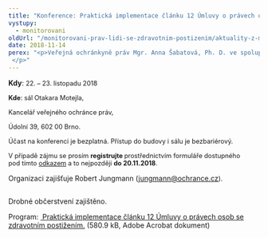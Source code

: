 ```yaml
---
title: "Konference: Praktická implementace článku 12 Úmluvy o právech osob se zdravotním postižením"
vystupy:
  - monitorovani
oldUrl: "/monitorovani-prav-lidi-se-zdravotnim-postizenim/aktuality-z-monitorovani/aktuality-z-monitorovani-2018/konference-prakticka-implementace-clanku-12-umluvy-o-pravech-osob-se-zdravotnim-postizenim/"
date: 2018-11-14
perex: "<p>Veřejná ochránkyně práv Mgr. Anna Šabatová, Ph. D. ve spolupráci s Právnickou fakultou UK si vás dovoluje pozvat na konferenci Praktická implementace článku 12 Úmluvy o právech osob se zdravotním postižením. </p>"
---
```


<!-- imported from the old website -->

<p><b>Kdy</b>: <span style="font-size: 12.8px;">22. – 23. listopadu 2018 </span></p><p><span style="font-size: 12.8px;"><b>Kde</b>: </span><span style="font-size: 12.8px;">sál Otakara Motejla, </span></p><p><span style="font-size: 12.8px;">Kancelář veřejného ochránce práv, </span></p><p><span style="font-size: 12.8px;">Údolní 39, 602 00 Brno.</span></p><p></p> <p><span style="font-size: 12.8px;">Účast na konferenci je bezplatná. Přístup do budovy i sálu je bezbariérový.</span></p> <p><span style="font-size: 12.8px;">V případě zájmu se prosím <b>registrujte </b>prostřednictvím formuláře dostupného pod tímto </span><a href="https://docs.google.com/forms/d/e/1FAIpQLSf5FDS5I-p3zYcYWGb25AXgx6n2cX8oRQdCD4m0SMucse_oQQ/viewform" style="font-size: 12.8px;">odkazem</a><span style="font-size: 12.8px;"> a to nejpozději <b>do 20.11.2018</b>.</span></p> <p>Organizaci zajišťuje Robert Jungmann (<a href="mailto:jungmann@ochrance.cz">jungmann@ochrance.cz</a><span style="font-size: 12.8px;">).</span><span style="font-size: 12.8px;">                                     </span></p> <p>Drobné občerstvení zajištěno.</p> <p>Program: <a title="Otevření do nového okna" href="/uploads-import/CRPD/Konference_Prakticka_implementace_clanku_12_Umluvy_o_pravech_osob_se_zdravotnim_postizenim.pdf" target="_blank"> Praktická implementace článku 12 Úmluvy o právech osob se zdravotním postižením.</a> (580.9 kB, Adobe Acrobat dokument)</p>
